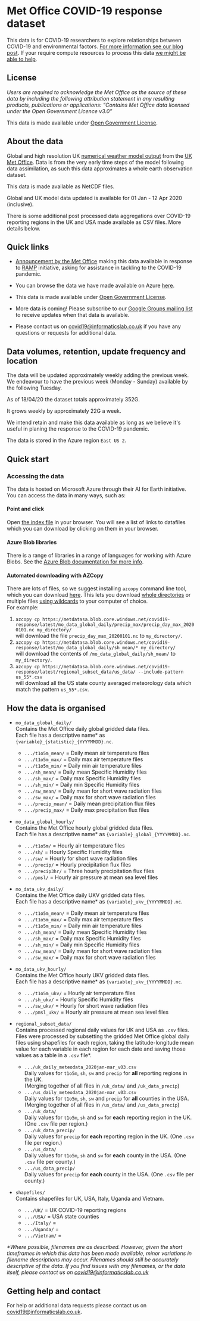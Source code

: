 # Met Office COVID-19 response dataset

This data is for COVID-19 researchers to explore relationships between COVID-19 and environmental factors. [For more information see our blog post](https://medium.com/informatics-lab/met-office-and-partners-offer-data-and-platform-for-covid-19-researchers-83848ac55f5f). If your require compute resources to process this data [we might be able to help](https://medium.com/informatics-lab/met-office-and-partners-offer-data-and-platform-for-covid-19-researchers-83848ac55f5f).

## License

_Users are required to acknowledge the Met Office as the source of these data by including the following attribution statement in any resulting products, publications or applications: “Contains Met Office data licensed under the Open Government Licence v3.0”_

This data is made available under [Open Government License](http://www.nationalarchives.gov.uk/doc/open-government-licence/version/3/).

## About the data

Global and high resolution UK [numerical weather model output](https://www.metoffice.gov.uk/research/approach/modelling-systems/unified-model/weather-forecasting) from the [UK Met Office](https://www.metoffice.gov.uk/). Data is from the very early time steps of the model following data assimilation, as such this data approximates a whole earth observation dataset.

This data is made available as NetCDF files.

Global and UK model data updated is available for 01 Jan - 12 Apr 2020 (inclusive).

There is some additional post processed data aggregations over COVID-19 reporting regions in the UK and USA made available as CSV files. More details below.

## Quick links

- [Announcement by the Met Office](https://medium.com/informatics-lab/met-office-and-partners-offer-data-and-compute-platform-for-covid-19-researchers-83848ac55f5f) making this data available in response to [RAMP](https://epcced.github.io/ramp/) initiative, asking for assistance in tackling to the COVID-19 pandemic.

- You can browse the data we have made available on Azure [here](index.html).

- This data is made available under [Open Government License](http://www.nationalarchives.gov.uk/doc/open-government-licence/version/3/).

- More data is coming! Please subscribe to our [Google Groups mailing list](https://groups.google.com/forum/#!forum/met-office-covid-19-data-and-platform-updates/join) to receive updates when that data is available.

- Please contact us on [covid19@informaticslab.co.uk](mailto:covid19@informaticslab.co.uk) if you have any questions or requests for additional data.

## Data volumes, retention, update frequency and location

The data will be updated approximately weekly adding the previous week. We endeavour to have the previous week (Monday - Sunday) available by the following Tuesday.

As of 18/04/20 the dataset totals approximately 352G. 

It grows weekly by approximately 22G a week.

We intend retain and make this data available as long as we believe it's useful in planing the response to the COVID-19 pandemic.

The data is stored in the Azure region `East US 2`.

## Quick start

### Accessing the data

The data is hosted on Microsoft Azure through their AI for Earth initiative. You can access the data in many ways, such as:

#### Point and click

Open [the index file](https://metdatasa.blob.core.windows.net/covid19-response/index.html) in your browser. You will see a list of links to datafiles which you can download by clicking on them in your browser.

#### Azure Blob libraries

There is a range of libraries in a range of languages for working with Azure Blobs. See the [Azure Blob documentation for more info](https://docs.microsoft.com/en-us/azure/storage/blobs/storage-blobs-overview).

#### Automated downloading with AZCopy

There are lots of files, so we suggest installing `azcopy` command line tool, which you can download [here](https://docs.microsoft.com/en-us/azure/storage/common/storage-use-azcopy-v10#download-azcopy). This lets you download [whole directories](https://docs.microsoft.com/en-us/azure/storage/common/storage-use-azcopy-blobs?toc=/azure/storage/blobs/toc.json#download-the-contents-of-a-directory) or multiple files [using wildcards](https://docs.microsoft.com/en-us/azure/storage/common/storage-use-azcopy-blobs?toc=/azure/storage/blobs/toc.json#use-wildcard-characters-1) to your computer of choice. <br>
For example: <br>
1. `azcopy cp https://metdatasa.blob.core.windows.net/covid19-response/latest/mo_data_global_daily/precip_max/precip_day_max_20200101.nc my_directory/`<br>
will download the file `precip_day_max_20200101.nc` to `my_directory/`.
2. `azcopy cp https://metdatasa.blob.core.windows.net/covid19-response/latest/mo_data_global_daily/sh_mean/* my_directory/`<br>
will download the contents of `/mo_data_global_daily/sh_mean/` to `my_directory/`.
3. `azcopy cp https://metdatasa.blob.core.windows.net/covid19-response/latest/regional_subset_data/us_data/ --include-pattern us_55*.csv`<br>
will download all the US state county averaged meteorology data which match the pattern `us_55*.csv`.

## How the data is organised

- `mo_data_global_daily/`<br>
Contains the Met Office daily global gridded data files.<br>
Each file has a descriptive name* as `{variable}_{statistic}_{YYYYMMDD}.nc`.
  - `.../t1o5m_mean/` = Daily mean air temperature files
  - `.../t1o5m_max/` = Daily max air temperature files
  - `.../t1o5m_min/` = Daily min air temperature files
  - `.../sh_mean/` = Daily mean Specific Humidity files
  - `.../sh_max/` = Daily max Specific Humidity files
  - `.../sh_min/` = Daily min Specific Humidity files
  - `.../sw_mean/` = Daily mean for short wave radiation files
  - `.../sw_max/` = Daily max for short wave radiation files
  - `.../precip_mean/` = Daily mean precipitation flux files
  - `.../precip_max/` = Daily max precipitation flux files

- `mo_data_global_hourly/`<br>
Contains the Met Office hourly global gridded data files.<br>
Each file has a descriptive name* as `{variable}_global_{YYYYMMDD}.nc`.
  - `.../t1o5m/` = Hourly air temperature files
  - `.../sh/` = Hourly Specific Humidity files
  - `.../sw/` = Hourly for short wave radiation files
  - `.../precip/` = Hourly precipitation flux files
  - `.../precip3hr/` = Three hourly precipitation flux files
  - `.../pmsl/` = Hourly air pressure at mean sea level files

- `mo_data_ukv_daily/`<br>
Contains the Met Office daily UKV gridded data files.<br>
Each file has a descriptive name* as `{variable}_ukv_{YYYYMMDD}.nc`.
  - `.../t1o5m_mean/` = Daily mean air temperature files
  - `.../t1o5m_max/` = Daily max air temperature files
  - `.../t1o5m_min/` = Daily min air temperature files
  - `.../sh_mean/` = Daily mean Specific Humidity files
  - `.../sh_max/` = Daily max Specific Humidity files
  - `.../sh_min/` = Daily min Specific Humidity files
  - `.../sw_mean/` = Daily mean for short wave radiation files
  - `.../sw_max/` = Daily max for short wave radiation files

- `mo_data_ukv_hourly/`<br>
Contains the Met Office hourly UKV gridded data files.<br>
Each file has a descriptive name* as `{variable}_ukv_{YYYYMMDD}.nc`.
  - `.../t1o5m_ukv/` = Hourly air temperature files
  - `.../sh_ukv/` = Hourly Specific Humidity files
  - `.../sw_ukv/` = Hourly for short wave radiation files
  - `.../pmsl_ukv/` = Hourly air pressure at mean sea level files

- `regional_subset_data/`<br>
Contains processed regional daily values for UK and USA as `.csv` files.<br>
Files were processed by subsetting the gridded Met Office global daily files using shapefiles for each region, taking the latitude-longitude mean value for each variable in each region for each date and saving those values as a table in a `.csv` file*.
  - `.../uk_daily_meteodata_2020jan-mar_v03.csv` <br>
    Daily values for `t1o5m`, `sh`, `sw` and `precip` for **all** reporting regions in the UK. <br>
    (Merging together of all files in `/uk_data/` and `/uk_data_precip`)
  - `.../us_daily_meteodata_2020jan-mar_v03.csv`<br>
    Daily values for `t1o5m`, `sh`, `sw` and `precip` for **all** counties in the USA. <br>
    (Merging together of all files in `/us_data/` and `/us_data_precip`)
  - `.../uk_data/`<br> 
    Daily values for `t1o5m`, `sh` and `sw` for **each** reporting region in the UK. (One `.csv` file per region.)
  - `.../uk_data_precip/`<br> 
    Daily values for `precip` for **each** reporting region in the UK. (One `.csv` file per region.)
  - `.../us_data/`<br>
    Daily values for `t1o5m`, `sh` and `sw` for **each** county in the USA. (One `.csv` file per county.)
  - `.../us_data_precip/`<br>
    Daily values for `precip` for **each** county in the USA. (One `.csv` file per county.)

- `shapefiles/`<br>
Contains shapefiles for UK, USA, Italy, Uganda and Vietnam.
  - `.../UK/` = UK COVID-19 reporting regions
  - `.../USA/` = USA state counties
  - `.../Italy/` =
  - `.../Uganda/` =
  - `.../Vietnam/` =

_*Where possible, filenames are as described. However, given the short timeframes in which this data has been made available, minor variations in filename descriptions may occur. Filenames should still be accurately descriptive of the data. If you find issues with any filenames, or the data itself, please contact us on [covid19@informaticslab.co.uk](mailto:covid19@informaticslab.co.uk)_

## Getting help and contact

For help or additional data requests please contact us on [covid19@informaticslab.co.uk](mailto:covid19@informaticslab.co.uk).